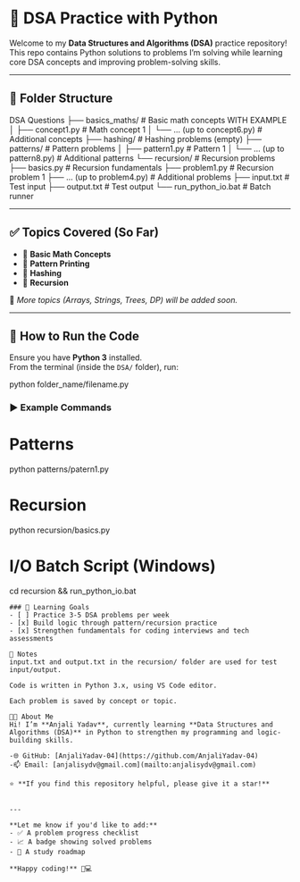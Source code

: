 # 📘 DSA Practice with Python

Welcome to my **Data Structures and Algorithms (DSA)** practice repository!  
This repo contains Python solutions to problems I’m solving while learning core DSA concepts and improving problem-solving skills.

---

## 📂 Folder Structure
 
DSA Questions
├── basics_maths/ # Basic math concepts WITH EXAMPLE
│ ├── concept1.py # Math concept 1
│ └── ... (up to concept6.py) # Additional concepts
├── hashing/ # Hashing problems (empty)
├── patterns/ # Pattern problems
│ ├── pattern1.py # Pattern 1
│ └── ... (up to pattern8.py) # Additional patterns
└── recursion/ # Recursion problems
├── basics.py # Recursion fundamentals
├── problem1.py # Recursion problem 1
├── ... (up to problem4.py) # Additional problems
├── input.txt # Test input
├── output.txt # Test output
└── run_python_io.bat # Batch runner


---

## ✅ Topics Covered (So Far)

- 🔢 **Basic Math Concepts**
- 🧩 **Pattern Printing**
- 🔐 **Hashing**
- 🔄 **Recursion**

📌 *More topics (Arrays, Strings, Trees, DP) will be added soon.*

---

## 🚀 How to Run the Code

Ensure you have **Python 3** installed.  
From the terminal (inside the `DSA/` folder), run:

python folder_name/filename.py


### ▶️ Example Commands

# Patterns
python patterns/patern1.py

# Recursion
python recursion/basics.py

# I/O Batch Script (Windows)
cd recursion && run_python_io.bat
```
### 🎯 Learning Goals
- [ ] Practice 3-5 DSA problems per week  
- [x] Build logic through pattern/recursion practice
- [x] Strengthen fundamentals for coding interviews and tech assessments

📌 Notes
input.txt and output.txt in the recursion/ folder are used for test input/output.

Code is written in Python 3.x, using VS Code editor.

Each problem is saved by concept or topic.

👩‍💻 About Me
Hi! I’m **Anjali Yadav**, currently learning **Data Structures and Algorithms (DSA)** in Python to strengthen my programming and logic-building skills.

-🌐 GitHub: [AnjaliYadav-04](https://github.com/AnjaliYadav-04) 
-📫 Email: [anjalisydv@gmail.com](mailto:anjalisydv@gmail.com)

⭐ **If you find this repository helpful, please give it a star!**  


---

**Let me know if you'd like to add:**
- ✅ A problem progress checklist
- 📈 A badge showing solved problems
- 📅 A study roadmap

**Happy coding!** 🧠💻



